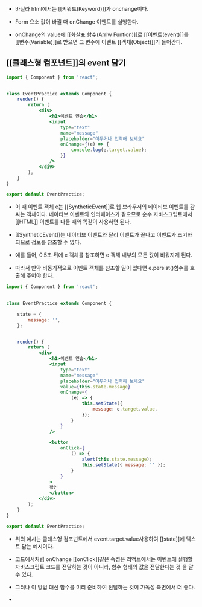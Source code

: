 - 바닐라 html에서는 [[키워드(Keyword)]]가 onchange이다.
- Form 요소 값이 바뀔 때 onChange 이벤트를 실행한다.

- onChange의 value에 [[화살표 함수(Arriw Funtion)]]로 [[이벤트(event)]]를 [[변수(Variable)]]로 받으면 그 변수에 이벤트 [[객체(Object)]]가 들어간다.

## [[클래스형 컴포넌트]]의 event 담기

```jsx
import { Component } from 'react';

  
class EventPractice extends Component {
	render() {
		return (
			<div>
				<h1>이벤트 연습</h1>
				<input
					type="text"
					name="message"
					placeholder="아무거나 입력해 보세요"
					onChange={(e) => {
						console.log(e.target.value);
					}}
				/>
			</div>
		);
	}
}

export default EventPractice;
```

- 이 때 이벤트 객체 e는 [[SyntheticEvent]]로 웹 브라우저의 네이티브 이벤트를 감싸는 객체이다. 네이티브 이벤트와 인터페이스가 같으므로 순수 자바스크립트에서 [[HTML]] 이벤트를 다둘 때와 똑같이 사용하면 된다.

- [[SyntheticEvent]]는 네이티브 이벤트와 달리 이벤트가 끝나고 이벤트가 초기화되므로 정보를 참조할 수 없다.
- 예를 들어, 0.5초 뒤에 e 객체를 참조하면 e 객체 내부의 모든 값이 비워지게 된다.
- 따라서 만약 비동기적으로 이벤트 객체를 참조할 일이 있다면 e.persist()함수를 호출해 주어야 한다.

```jsx
import { Component } from 'react';

  
class EventPractice extends Component {

	state = {
		message: '',
	};


	render() {
		return (
			<div>
				<h1>이벤트 연습</h1>
				<input
					type="text"
					name="message"
					placeholder="아무거나 입력해 보세요"
					value={this.state.message}
					onChange={
						(e) => {
							this.setState({
								message: e.target.value,
							});
						}
					}
				/>

				<button
					onClick={
						() => {
							alert(this.state.message);
							this.setState({ message: '' });
						}
					}
				>
				확인
				</button>
			</div>
		);
	}
}

export default EventPractice;
```

- 위의 예시는 클래스형 컴포넌트에서 event.target.value사용하여 [[state]]에 텍스트 담는 예시이다.
- 코드에서처럼 onChange [[onClick]]같은 속성은 리액트에서는 이벤트에 실행할 자바스크립트 코드를 전달하는 것이 아니라, 함수 형태의 값을 전달한다는 것 을 알 수 있다.

- 그러나 이 방법 대신 함수를 미리 준비하여 전달하는 것이 가독성 측면에서 더 좋다.
- 